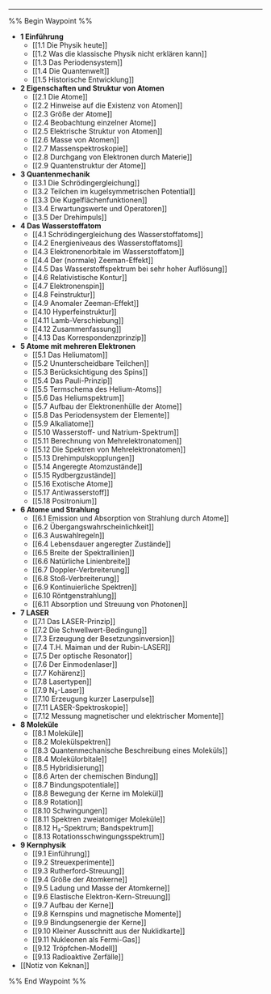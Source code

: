 ***

%% Begin Waypoint %%
- **1 Einführung**
	- [[1.1 Die Physik heute]]
	- [[1.2 Was die klassische Physik nicht erklären kann]]
	- [[1.3 Das Periodensystem]]
	- [[1.4 Die Quantenwelt]]
	- [[1.5 Historische Entwicklung]]
- **2 Eigenschaften und Struktur von Atomen**
	- [[2.1 Die Atome]]
	- [[2.2 Hinweise auf die Existenz von Atomen]]
	- [[2.3 Größe der Atome]]
	- [[2.4 Beobachtung einzelner Atome]]
	- [[2.5 Elektrische Struktur von Atomen]]
	- [[2.6 Masse von Atomen]]
	- [[2.7 Massenspektroskopie]]
	- [[2.8 Durchgang von Elektronen durch Materie]]
	- [[2.9 Quantenstruktur der Atome]]
- **3 Quantenmechanik**
	- [[3.1 Die Schrödingergleichung]]
	- [[3.2 Teilchen im kugelsymmetrischen Potential]]
	- [[3.3 Die Kugelflächenfunktionen]]
	- [[3.4 Erwartungswerte und Operatoren]]
	- [[3.5 Der Drehimpuls]]
- **4 Das Wasserstoffatom**
	- [[4.1 Schrödingergleichung des Wasserstoffatoms]]
	- [[4.2 Energieniveaus des Wasserstoffatoms]]
	- [[4.3 Elektronenorbitale im Wasserstoffatom]]
	- [[4.4 Der (normale) Zeeman-Effekt]]
	- [[4.5 Das Wasserstoffspektrum bei sehr hoher Auflösung]]
	- [[4.6 Relativistische Kontur]]
	- [[4.7 Elektronenspin]]
	- [[4.8 Feinstruktur]]
	- [[4.9 Anomaler Zeeman-Effekt]]
	- [[4.10 Hyperfeinstruktur]]
	- [[4.11 Lamb-Verschiebung]]
	- [[4.12 Zusammenfassung]]
	- [[4.13 Das Korrespondenzprinzip]]
- **5 Atome mit mehreren Elektronen**
	- [[5.1 Das Heliumatom]]
	- [[5.2 Ununterscheidbare Teilchen]]
	- [[5.3 Berücksichtigung des Spins]]
	- [[5.4 Das Pauli-Prinzip]]
	- [[5.5 Termschema des Helium-Atoms]]
	- [[5.6 Das Heliumspektrum]]
	- [[5.7 Aufbau der Elektronenhülle der Atome]]
	- [[5.8 Das Periodensystem der Elemente]]
	- [[5.9 Alkaliatome]]
	- [[5.10 Wasserstoff- und Natrium-Spektrum]]
	- [[5.11 Berechnung von Mehrelektronatomen]]
	- [[5.12 Die Spektren von Mehrelektronatomen]]
	- [[5.13 Drehimpulskopplungen]]
	- [[5.14 Angeregte Atomzustände]]
	- [[5.15 Rydbergzustände]]
	- [[5.16 Exotische Atome]]
	- [[5.17 Antiwasserstoff]]
	- [[5.18 Positronium]]
- **6 Atome und Strahlung**
	- [[6.1 Emission und Absorption von Strahlung durch Atome]]
	- [[6.2 Übergangswahrscheinlichkeit]]
	- [[6.3 Auswahlregeln]]
	- [[6.4 Lebensdauer angeregter Zustände]]
	- [[6.5 Breite der Spektrallinien]]
	- [[6.6 Natürliche Linienbreite]]
	- [[6.7 Doppler-Verbreiterung]]
	- [[6.8 Stoß-Verbreiterung]]
	- [[6.9 Kontinuierliche Spektren]]
	- [[6.10 Röntgenstrahlung]]
	- [[6.11 Absorption und Streuung von Photonen]]
- **7 LASER**
	- [[7.1 Das LASER-Prinzip]]
	- [[7.2 Die Schwellwert-Bedingung]]
	- [[7.3 Erzeugung der Besetzungsinversion]]
	- [[7.4 T.H. Maiman und der Rubin-LASER]]
	- [[7.5 Der optische Resonator]]
	- [[7.6 Der Einmodenlaser]]
	- [[7.7 Kohärenz]]
	- [[7.8 Lasertypen]]
	- [[7.9 N₂-Laser]]
	- [[7.10 Erzeugung kurzer Laserpulse]]
	- [[7.11 LASER-Spektroskopie]]
	- [[7.12 Messung magnetischer und elektrischer Momente]]
- **8 Moleküle**
	- [[8.1 Moleküle]]
	- [[8.2 Molekülspektren]]
	- [[8.3 Quantenmechanische Beschreibung eines Moleküls]]
	- [[8.4 Molekülorbitale]]
	- [[8.5 Hybridisierung]]
	- [[8.6 Arten der chemischen Bindung]]
	- [[8.7 Bindungspotentiale]]
	- [[8.8 Bewegung der Kerne im Molekül]]
	- [[8.9 Rotation]]
	- [[8.10 Schwingungen]]
	- [[8.11 Spektren zweiatomiger Moleküle]]
	- [[8.12 H₂-Spektrum; Bandspektrum]]
	- [[8.13 Rotationsschwingungsspektrum]]
- **9 Kernphysik**
	- [[9.1 Einführung]]
	- [[9.2 Streuexperimente]]
	- [[9.3 Rutherford-Streuung]]
	- [[9.4 Größe der Atomkerne]]
	- [[9.5 Ladung und Masse der Atomkerne]]
	- [[9.6 Elastische Elektron-Kern-Streuung]]
	- [[9.7 Aufbau der Kerne]]
	- [[9.8 Kernspins und magnetische Momente]]
	- [[9.9 Bindungsenergie der Kerne]]
	- [[9.10 Kleiner Ausschnitt aus der Nuklidkarte]]
	- [[9.11 Nukleonen als Fermi-Gas]]
	- [[9.12 Tröpfchen-Modell]]
	- [[9.13 Radioaktive Zerfälle]]
- [[Notiz von Keknan]]

%% End Waypoint %%